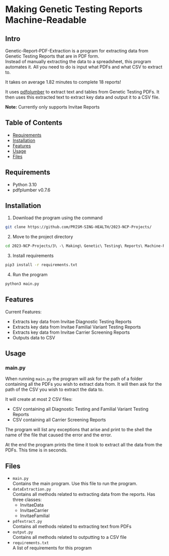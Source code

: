 # Making Genetic Testing Reports Machine-Readable

## Intro

Genetic-Report-PDF-Extraction is a program for extracting data from Genetic Testing Reports that are in PDF form.  
Instead of manually extracting the data to a spreadsheet, this program automates it. All you need to do is input what PDFs and what CSV to extract to.

It takes on average 1.82 minutes to complete 18 reports!

It uses [pdfplumber](https://github.com/jsvine/pdfplumber) to extract text and tables from Genetic Testing PDFs. It then uses this extracted text to extract key data and output it to a CSV file.

**Note:** Currently only supports Invitae Reports

## Table of Contents

- [Requirements](README.md#Requirements)
- [Installation](README.md#Installation)
- [Features](README.md#Features)
- [Usage](README.md#Usage)
- [Files](README.md#Files)

## Requirements

- Python 3.10
- pdfplumber v0.7.6

## Installation

1. Download the program using the command

```bash
git clone https://github.com/PRISM-SING-HEALTH/2023-NCP-Projects/
```

2. Move to the project directory

```bash
cd 2023-NCP-Projects/3\ -\ Making\ Genetic\ Testing\ Reports\ Machine-Readable/
```

3. Install requirements

```bash
pip3 install -r requirements.txt
```

4. Run the program

```bash
python3 main.py
```

## Features

Current Features:
- Extracts key data from Invitae Diagnostic Testing Reports 
- Extracts key data from Invitae Familial Variant Testing Reports
- Extracts key data from Invitae Carrier Screening Reports
- Outputs data to CSV

## Usage

### main.py

When running `main.py` the program will ask for the path of a folder containing all the PDFs you wish to extract data from.
It will then ask for the path of the CSV you wish to extract the data to.

It will create at most 2 CSV files:

- CSV containing all Diagnostic Testing and Familial Variant Testing Reports
- CSV containing all Carrier Screening Reports

The program will list any exceptions that arise and print to the shell the name of the file that caused the error and the error.

At the end the program prints the time it took to extract all the data from the PDFs. This time is in seconds.

## Files
- `main.py`  
  Contains the main program. Use this file to run the program.
- `dataExtraction.py`  
  Contains all methods related to extracting data from the reports. Has three classes:
    - InvitaeData
    - InvitaeCarrier
    - InvitaeFamilial
- `pdfextract.py`  
  Contains all methods related to extracting text from PDFs
- `output.py`  
  Contains all methods related to outputting to a CSV file
- `requirements.txt`  
  A list of requirements for this program



